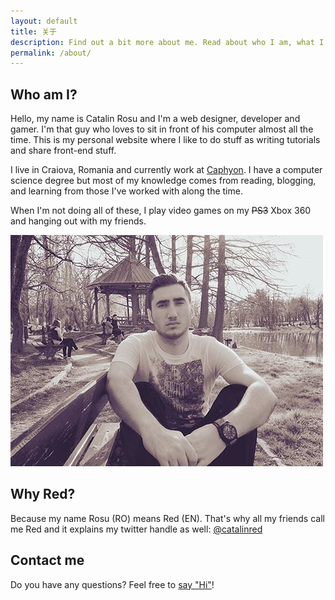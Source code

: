```yaml
---
layout: default
title: 关于
description: Find out a bit more about me. Read about who I am, what I do and what are my passions.
permalink: /about/
---
```


## Who am I?
Hello, my name is Catalin Rosu and I'm a web designer, developer and gamer. I'm that guy who loves to sit in front of his computer almost all the time. This is my personal website where I like to do stuff as writing tutorials and share front-end stuff.

I live in Craiova, Romania and currently work at <a href="http://www.caphyon.com/">Caphyon</a>. I have a computer science degree but most of my knowledge comes from reading, blogging, and learning from those I've worked with along the time.

When I'm not doing all of these, I play video games on my <del datetime="2011-11-28T19:02:45+00:00">PS3</del> Xbox 360 and hanging out with my friends.

![Red](/img/me.jpg)

## Why Red?
Because my name Rosu (RO) means Red (EN). That's why all my friends call me Red and it explains my twitter handle as well: <a href="https://twitter.com/catalinred">@catalinred</a>

## Contact me
Do you have any questions? Feel free to <a href="/contact">say "Hi"</a>!